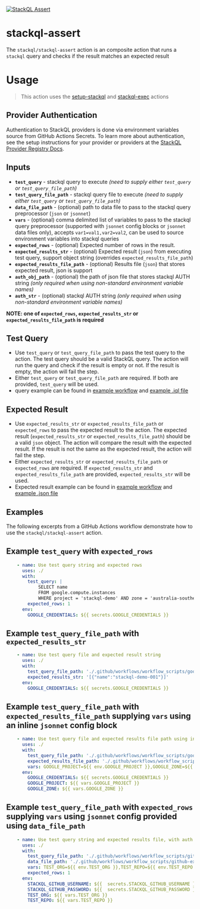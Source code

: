 [![StackQL Assert](https://github.com/stackql/stackql-assert/actions/workflows/stackql-assert-test.yml/badge.svg)](https://github.com/stackql/stackql-assert/actions/workflows/stackql-assert-test.yml) 

# stackql-assert

The `stackql/stackql-assert` action is an composite action that runs a `stackql` query and checks if the result matches an expected result

# Usage

> This action uses the [setup-stackql](https://github.com/marketplace/actions/setup-stackql) and [stackql-exec](https://github.com/marketplace/actions/stackql-exec) actions

## Provider Authentication
Authentication to StackQL providers is done via environment variables source from GitHub Actions Secrets.  To learn more about authentication, see the setup instructions for your provider or providers at the [StackQL Provider Registry Docs](https://stackql.io/registry).

## Inputs
- **`test_query`** - stackql query to execute *(need to supply either `test_query` or `test_query_file_path`)*
- **`test_query_file_path`** - stackql query file to execute *(need to supply either `test_query` or `test_query_file_path`)*
- **`data_file_path`** - (optional) path to data file to pass to the stackql query preprocessor (`json` or `jsonnet`)
- **`vars`** - (optional) comma delimited list of variables to pass to the stackql query preprocessor (supported with `jsonnet` config blocks or `jsonnet` data files only), accepts `var1=val1,var2=val2`, can be used to source environment variables into stackql queries 
- **`expected_rows`** - (optional) Expected number of rows in the result.
- **`expected_results_str`** - (optional) Expected result (`json`) from executing test query, support object string (overrides `expected_results_file_path`)
- **`expected_results_file_path`** - (optional) Results file (`json`) that stores expected result, json is support
- **`auth_obj_path`** - (optional) the path of json file that stores stackql AUTH string *(only required when using non-standard environment variable names)*
- **`auth_str`** - (optional) stackql AUTH string *(only required when using non-standard environment variable names)*

**__NOTE:__ one of `expected_rows`, `expected_results_str` or `expected_results_file_path` is required**

## Test Query
- Use `test_query` or `test_query_file_path` to pass the test query to the action. The test query should be a valid StackQL query. The action will run the query and check if the result is empty or not. If the result is empty, the action will fail the step.
- Either `test_query` or `test_query_file_path` are required. If both are provided, `test_query` will be used.
- query example can be found in [example workflow](./.github/workflows/stackql-assert.yml) and [example .iql file](./.github/workflows/workflow_scripts)

## Expected Result
- Use `expected_results_str` or `expected_results_file_path` or `expected_rows` to pass the expected result to the action. The expected result (`expected_results_str` or `expected_results_file_path`) should be a valid `json` object. The action will compare the result with the expected result. If the result is not the same as the expected result, the action will fail the step.
- Either `expected_results_str` or `expected_results_file_path` or `expected_rows` are required. If `expected_results_str` and `expected_results_file_path` are provided, `expected_results_str` will be used.  
- Expected result example can be found in [example workflow](./.github/workflows/stackql-assert-test.yml) and [example .json file](./.github/workflows/workflow_scripts)

## Examples
The following excerpts from a GitHub Actions workflow demonstrate how to use the `stackql/stackql-assert` action.

## Example `test_query` with `expected_rows`

```yaml
    - name: Use test query string and expected rows
      uses: ./
      with:
        test_query: |
            SELECT name
            FROM google.compute.instances 
            WHERE project = 'stackql-demo' AND zone = 'australia-southeast1-a' AND name = 'stackql-demo-001';
        expected_rows: 1
      env: 
        GOOGLE_CREDENTIALS: ${{ secrets.GOOGLE_CREDENTIALS }}
```

## Example `test_query_file_path` with `expected_results_str`

```yaml
    - name: Use test query file and expected result string
      uses: ./
      with:
        test_query_file_path: './.github/workflows/workflow_scripts/google-example.iql'
        expected_results_str: '[{"name":"stackql-demo-001"}]'
      env: 
        GOOGLE_CREDENTIALS: ${{ secrets.GOOGLE_CREDENTIALS }}
```

## Example `test_query_file_path` with `expected_results_file_path` supplying `vars` using an inline `jsonnet` config block

```yaml
    - name: Use test query file and expected results file path using inline jsonnet config block and external vars
      uses: ./
      with:
        test_query_file_path: './.github/workflows/workflow_scripts/google-example-inline-jsonnet.iql'
        expected_results_file_path: './.github/workflows/workflow_scripts/google-example-inline-jsonnet-results.json'
        vars: GOOGLE_PROJECT=${{ env.GOOGLE_PROJECT }},GOOGLE_ZONE=${{ env.GOOGLE_ZONE }}
      env: 
        GOOGLE_CREDENTIALS: ${{ secrets.GOOGLE_CREDENTIALS }}
        GOOGLE_PROJECT: ${{ vars.GOOGLE_PROJECT }}
        GOOGLE_ZONE: ${{ vars.GOOGLE_ZONE }}
```

## Example `test_query_file_path` with `expected_rows` supplying `vars` using `jsonnet` config provided using `data_file_path`

```yaml
    - name: Use test query string and expected results file, with auth object
      uses: ./
      with:
        test_query_file_path: './.github/workflows/workflow_scripts/github-example.iql'
        data_file_path: './.github/workflows/workflow_scripts/github-example-data.jsonnet'
        vars: TEST_ORG=${{ env.TEST_ORG }},TEST_REPO=${{ env.TEST_REPO }}
        expected_rows: 1        
      env:
        STACKQL_GITHUB_USERNAME: ${{  secrets.STACKQL_GITHUB_USERNAME }}
        STACKQL_GITHUB_PASSWORD: ${{  secrets.STACKQL_GITHUB_PASSWORD }}
        TEST_ORG: ${{ vars.TEST_ORG }}
        TEST_REPO: ${{ vars.TEST_REPO }}
```



